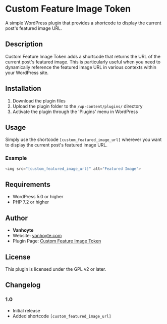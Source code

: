 # Custom Feature Image Token

A simple WordPress plugin that provides a shortcode to display the current post's featured image URL.

## Description

Custom Feature Image Token adds a shortcode that returns the URL of the current post's featured image. This is particularly useful when you need to dynamically reference the featured image URL in various contexts within your WordPress site.

## Installation

1. Download the plugin files
2. Upload the plugin folder to the `/wp-content/plugins/` directory
3. Activate the plugin through the 'Plugins' menu in WordPress

## Usage

Simply use the shortcode `[custom_featured_image_url]` wherever you want to display the current post's featured image URL.

### Example

```php
<img src="[custom_featured_image_url]" alt="Featured Image">
```

## Requirements

- WordPress 5.0 or higher
- PHP 7.2 or higher

## Author

- **Vanhoyte**
- Website: [vanhoyte.com](https://vanhoyte.com)
- Plugin Page: [Custom Feature Image Token](https://vanhoyte.com/plugins/custom-feature-image-token/)

## License

This plugin is licensed under the GPL v2 or later.

## Changelog

### 1.0
- Initial release
- Added shortcode `[custom_featured_image_url]` 